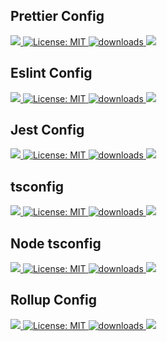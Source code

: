 ## Prettier Config
<a href="https://www.npmjs.com/package/@jabberwocky-db/prettier-config" target="_blank" >
        <img src="https://img.shields.io/npm/v/@jabberwocky-db/prettier-config.svg?color=white&style=for-the-badge" />
  </a>
  <a href="https://libraries.io/npm/@jabberwocky-db%2Fprettier-config" target="_blank" >
    <img alt="License: MIT" src="https://img.shields.io/librariesio/release/npm/@jabberwocky-db/prettier-config?style=for-the-badge" />
  </a>
  <a href="https://www.npmjs.com/package/@jabberwocky-db/prettier-config" target="_blank" >
    <img alt="downloads" src="https://img.shields.io/npm/dm/@jabberwocky-db/prettier-config.svg?color=purple&style=for-the-badge"/>
  </a>
  <a href="https://bundlephobia.com/package/@jabberwocky-db/prettier-config" target="_blank" >
    <img src="https://img.shields.io/bundlephobia/min/@jabberwocky-db/prettier-config?style=for-the-badge&color=teal"/>
  </a>

## Eslint Config
<a href="https://www.npmjs.com/package/@jabberwocky-db/eslint-config" target="_blank" >
        <img src="https://img.shields.io/npm/v/@jabberwocky-db/eslint-config.svg?color=white&style=for-the-badge" />
  </a>
  <a href="https://libraries.io/npm/@jabberwocky-db%2Feslint-config" target="_blank" >
    <img alt="License: MIT" src="https://img.shields.io/librariesio/release/npm/@jabberwocky-db/eslint-config?style=for-the-badge" />
  </a>
  <a href="https://www.npmjs.com/package/@jabberwocky-db/eslint-config" target="_blank" >
    <img alt="downloads" src="https://img.shields.io/npm/dm/@jabberwocky-db/eslint-config.svg?color=purple&style=for-the-badge"/>
  </a>
  <a href="https://bundlephobia.com/package/@jabberwocky-db/eslint-config" target="_blank" >
    <img src="https://img.shields.io/bundlephobia/min/@jabberwocky-db/eslint-config?style=for-the-badge&color=teal"/>
  </a>

## Jest Config
<a href="https://www.npmjs.com/package/@jabberwocky-db/jest-config" target="_blank" >
        <img src="https://img.shields.io/npm/v/@jabberwocky-db/jest-config.svg?color=white&style=for-the-badge" />
  </a>
  <a href="https://libraries.io/npm/@jabberwocky-db%2Fjest-config" target="_blank" >
    <img alt="License: MIT" src="https://img.shields.io/librariesio/release/npm/@jabberwocky-db/jest-config?style=for-the-badge" />
  </a>
  <a href="https://www.npmjs.com/package/@jabberwocky-db/jest-config" target="_blank" >
    <img alt="downloads" src="https://img.shields.io/npm/dm/@jabberwocky-db/jest-config.svg?color=purple&style=for-the-badge"/>
  </a>
  <a href="https://bundlephobia.com/package/@jabberwocky-db/jest-config" target="_blank" >
    <img src="https://img.shields.io/bundlephobia/min/@jabberwocky-db/jest-config?style=for-the-badge&color=teal"/>
  </a>

## tsconfig
<a href="https://www.npmjs.com/package/@jabberwocky-db/tsconfig" target="_blank" >
        <img src="https://img.shields.io/npm/v/@jabberwocky-db/tsconfig.svg?color=white&style=for-the-badge" />
  </a>
  <a href="https://libraries.io/npm/@jabberwocky-db%2Ftsconfig" target="_blank" >
    <img alt="License: MIT" src="https://img.shields.io/librariesio/release/npm/@jabberwocky-db/tsconfig?style=for-the-badge" />
  </a>
  <a href="https://www.npmjs.com/package/@jabberwocky-db/tsconfig" target="_blank" >
    <img alt="downloads" src="https://img.shields.io/npm/dm/@jabberwocky-db/tsconfig.svg?color=purple&style=for-the-badge"/>
  </a>
  <a href="https://bundlephobia.com/package/@jabberwocky-db/tsconfig" target="_blank" >
    <img src="https://img.shields.io/bundlephobia/min/@jabberwocky-db/tsconfig?style=for-the-badge&color=teal"/>
  </a>

## Node tsconfig
<a href="https://www.npmjs.com/package/@jabberwocky-db/tsconfig-node" target="_blank" >
        <img src="https://img.shields.io/npm/v/@jabberwocky-db/tsconfig-node.svg?color=white&style=for-the-badge" />
  </a>
  <a href="https://libraries.io/npm/@jabberwocky-db%2Ftsconfig-node" target="_blank" >
    <img alt="License: MIT" src="https://img.shields.io/librariesio/release/npm/@jabberwocky-db/tsconfig-node?style=for-the-badge" />
  </a>
  <a href="https://www.npmjs.com/package/@jabberwocky-db/tsconfig-node" target="_blank" >
    <img alt="downloads" src="https://img.shields.io/npm/dm/@jabberwocky-db/tsconfig-node.svg?color=purple&style=for-the-badge"/>
  </a>
  <a href="https://bundlephobia.com/package/@jabberwocky-db/tsconfig-node" target="_blank" >
    <img src="https://img.shields.io/bundlephobia/min/@jabberwocky-db/tsconfig-node?style=for-the-badge&color=teal"/>
  </a>

## Rollup Config
<a href="https://www.npmjs.com/package/@jabberwocky-db/rollup-config" target="_blank" >
        <img src="https://img.shields.io/npm/v/@jabberwocky-db/rollup-config.svg?color=white&style=for-the-badge" />
  </a>
  <a href="https://libraries.io/npm/@jabberwocky-db%2Frollup-config" target="_blank" >
    <img alt="License: MIT" src="https://img.shields.io/librariesio/release/npm/@jabberwocky-db/rollup-config?style=for-the-badge" />
  </a>
  <a href="https://www.npmjs.com/package/@jabberwocky-db/rollup-config" target="_blank" >
    <img alt="downloads" src="https://img.shields.io/npm/dm/@jabberwocky-db/rollup-config.svg?color=purple&style=for-the-badge"/>
  </a>
  <a href="https://bundlephobia.com/package/@jabberwocky-db/rollup-config" target="_blank" >
    <img src="https://img.shields.io/bundlephobia/min/@jabberwocky-db/rollup-config?style=for-the-badge&color=teal"/>
  </a>
